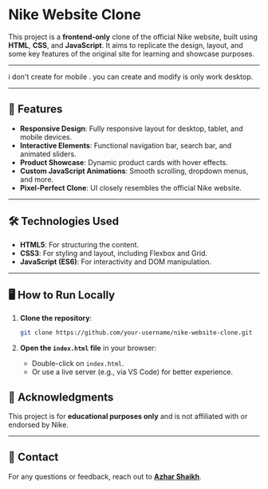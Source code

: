 # Nike Website Clone

This project is a **frontend-only** clone of the official Nike website, built using **HTML**, **CSS**, and **JavaScript**. It aims to replicate the design, layout, and some key features of the original site for learning and showcase purposes.

---

i don't  create for mobile . you can create and modify 
is only work desktop.

---
## 🚀 Features

- **Responsive Design**: Fully responsive layout for desktop, tablet, and mobile devices.
- **Interactive Elements**: Functional navigation bar, search bar, and animated sliders.
- **Product Showcase**: Dynamic product cards with hover effects.
- **Custom JavaScript Animations**: Smooth scrolling, dropdown menus, and more.
- **Pixel-Perfect Clone**: UI closely resembles the official Nike website.

---

## 🛠️ Technologies Used

- **HTML5**: For structuring the content.
- **CSS3**: For styling and layout, including Flexbox and Grid.
- **JavaScript (ES6)**: For interactivity and DOM manipulation.

---



## 🖥️ How to Run Locally

1. **Clone the repository**:
   ```bash
   git clone https://github.com/your-username/nike-website-clone.git
   ```

3. **Open the `index.html` file** in your browser:
   - Double-click on `index.html`.
   - Or use a live server (e.g., via VS Code) for better experience.



## 🙌 Acknowledgments

This project is for **educational purposes only** and is not affiliated with or endorsed by Nike.

---

## 📧 Contact

For any questions or feedback, reach out to **[Azhar Shaikh](www.linkedin.com/in/azhar-shaikh12345)**.
```
